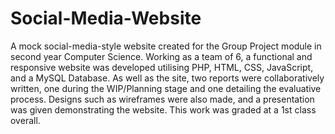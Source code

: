 # Social-Media-Website
A mock social-media-style website created for the Group Project module in second year Computer Science. Working as a team of 6, a functional and responsive website was developed utilising PHP, HTML, CSS, JavaScript, and a MySQL Database. As well as the site, two reports were collaboratively written, one during the WIP/Planning stage and one detailing the evaluative process. Designs such as wireframes were also made, and a presentation was given demonstrating the website. This work was graded at a 1st class overall.
